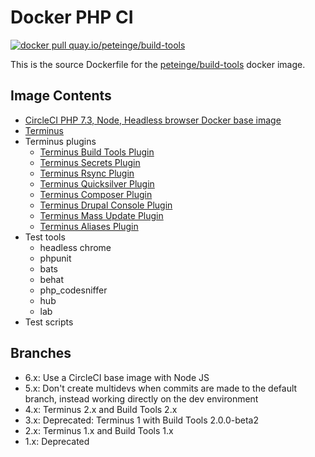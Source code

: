 # Docker PHP CI
[![docker pull quay.io/peteinge/build-tools](https://quay.io/repository/peteinge/build-tools/status)](https://quay.io/repository/peteinge/build-tools)

This is the source Dockerfile for the [peteinge/build-tools](https://quay.io/repository/peteinge/build-tools) docker image.

## Image Contents

- [CircleCI PHP 7.3, Node, Headless browser Docker base image](https://hub.docker.com/r/circleci/php)
- [Terminus](https://github.com/pantheon-systems/terminus)
- Terminus plugins
  - [Terminus Build Tools Plugin](https://github.com/pantheon-systems/terminus-build-tools-plugin)
  - [Terminus Secrets Plugin](https://github.com/pantheon-systems/terminus-secrets-plugin)
  - [Terminus Rsync Plugin](https://github.com/pantheon-systems/terminus-rsync)
  - [Terminus Quicksilver Plugin](https://github.com/pantheon-systems/terminus-quicksilver-plugin)
  - [Terminus Composer Plugin](https://github.com/pantheon-systems/terminus-composer-plugin)
  - [Terminus Drupal Console Plugin](https://github.com/pantheon-systems/terminus-drupal-console-plugin)
  - [Terminus Mass Update Plugin](https://github.com/pantheon-systems/terminus-mass-update)
  - [Terminus Aliases Plugin](https://github.com/pantheon-systems/terminus-aliases-plugin)
- Test tools
  - headless chrome
  - phpunit
  - bats
  - behat
  - php_codesniffer
  - hub
  - lab
- Test scripts

## Branches

- 6.x: Use a CircleCI base image with Node JS
- 5.x: Don't create multidevs when commits are made to the default branch, instead working directly on the dev environment
- 4.x: Terminus 2.x and Build Tools 2.x
- 3.x: Deprecated: Terminus 1 with Build Tools 2.0.0-beta2
- 2.x: Terminus 1.x and Build Tools 1.x
- 1.x: Deprecated
